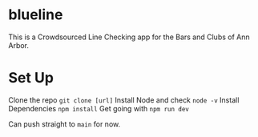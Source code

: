 # blueline
This is a Crowdsourced Line Checking app for the Bars and Clubs of Ann Arbor. 


# Set Up
Clone the repo ```git clone [url]```
Install Node and check ```node -v```
Install Dependencies ```npm install```
Get going with ```npm run dev```

Can push straight to ```main``` for now.
